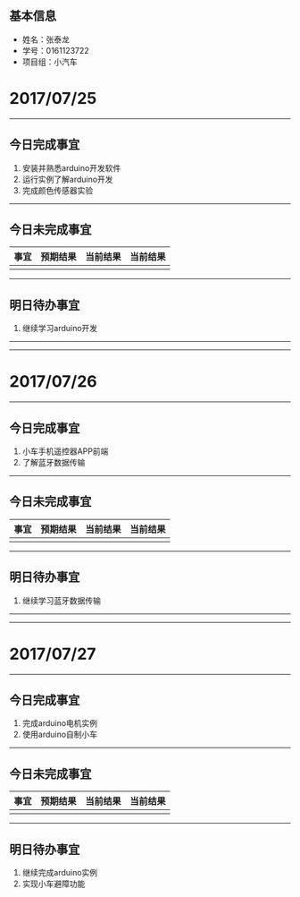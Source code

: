 ## 基本信息 ##
> 
- 姓名：张泰龙
- 学号：0161123722
- 项目组：小汽车

# 2017/07/25 #

----------
## 今日完成事宜

1. 安装并熟悉arduino开发软件
2. 运行实例了解arduino开发
3. 完成颜色传感器实验


----------
## 今日未完成事宜 ##

<table>
<thead>
<tr>
  <th>事宜</th>
  <th>预期结果</th>
  <th>当前结果</th>
  <th>当前结果</th>
</tr>
</thead>
<tr>
  <td></td>
  <td></td>
  <td></td>
  <td></td>
</tr>
</table>


----------
## 明日待办事宜 ##
1. 继续学习arduino开发

----------

----------
# 2017/07/26 #

----------
## 今日完成事宜

1. 小车手机遥控器APP前端
2. 了解蓝牙数据传输

----------
## 今日未完成事宜 ##

<table>
<thead>
<tr>
  <th>事宜</th>
  <th>预期结果</th>
  <th>当前结果</th>
  <th>当前结果</th>
</tr>
</thead>
<tr>
  <td></td>
  <td></td>
  <td></td>
  <td></td>
</tr>
</table>


----------
## 明日待办事宜 ##
1. 继续学习蓝牙数据传输

----------

----------

# 2017/07/27 #
----------
## 今日完成事宜

1. 完成arduino电机实例
2. 使用arduino自制小车

----------
## 今日未完成事宜 ##

<table>
<thead>
<tr>
  <th>事宜</th>
  <th>预期结果</th>
  <th>当前结果</th>
  <th>当前结果</th>
</tr>
</thead>
<tr>
  <td></td>
  <td></td>
  <td></td>
  <td></td>
</tr>
</table>


----------
## 明日待办事宜 ##
1. 继续完成arduino实例
2. 实现小车避障功能

